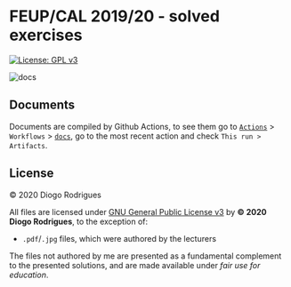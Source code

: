 # FEUP/CAL 2019/20 - solved exercises

[![License: GPL v3](https://img.shields.io/badge/License-GPLv3-blue.svg)](https://www.gnu.org/licenses/gpl-3.0)

![docs](https://github.com/dmfrodrigues/feup-cal-ex/workflows/docs/badge.svg)

## Documents

Documents are compiled by Github Actions, to see them go to [`Actions`](https://github.com/dmfrodrigues/feup-cal-ex/actions) > `Workflows` > [`docs`](https://github.com/dmfrodrigues/feup-cal-ex/actions?query=workflow%3Adocs), go to the most recent action and check `This run > Artifacts`.

## License

© 2020 Diogo Rodrigues

All files are licensed under [GNU General Public License v3](LICENSE) by **© 2020 Diogo Rodrigues**, to the exception of:
- `.pdf`/`.jpg` files, which were authored by the lecturers

The files not authored by me are presented as a fundamental complement to the presented solutions, and are made available under *fair use for education*.
